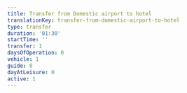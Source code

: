 ```yaml
---
title: Transfer from Domestic airport to hotel
translationKey: transfer-from-domestic-airport-to-hotel
type: transfer
duration: '01:30'
startTime: ''
transfer: 1
daysOfOperation: 0
vehicle: 1
guide: 0
dayAtLeisure: 0
active: 1
---
```

